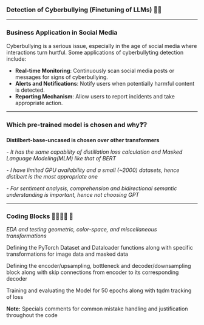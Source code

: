 ### Detection of Cyberbullying (Finetuning of LLMs) 🤬😠
___

### Business Application in Social Media
Cyberbullying is a serious issue, especially in the age of social media where interactions turn hurtful. Some applications of cyberbullyting detection include:

- **Real-time Monitoring**: Continuously scan social media posts or messages for signs of cyberbullying.
- **Alerts and Notifications**: Notify users when potentially harmful content is detected.
- **Reporting Mechanism**: Allow users to report incidents and take appropriate action.
___

### Which pre-trained model is chosen and why❓❔

**Distilbert-base-uncased is chosen over other transformers**

*- It has the same capability of distillation loss calculation and Masked Language Modeling(MLM) like that of BERT*

*- I have limited GPU availability and a small (~2000) datasets, hence distibert is the most appropriate one*

*- For sentiment analysis, comprehension and bidirectional semantic understanding is important, hence not choosing GPT*
___

### Coding Blocks 👩‍💻👩‍💻 💬

*EDA and testing geometric, color-space, and miscellaneous transformations*

Defining the PyTorch Dataset and Dataloader functions along with specific transformations for image data and masked data

Defining the encoder/upsampling, bottleneck and decoder/downsampling block along with skip connections from encoder to its corresponding decoder

Training and evaluating the Model for 50 epochs along with tqdm tracking of loss

**Note:** Specials comments for common mistake handling and justification throughout the code
